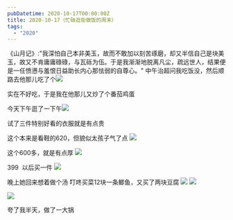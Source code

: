 ```yaml
---
pubDatetime: 2020-10-17T00:00:00Z
title: 2020-10-17（忙碌逛街做饭的周末）
tags:
  - "2020"
---
```


《山月记》:"我深怕自己本非美玉，故而不敢加以刻苦琢磨，却又半信自己是块美玉，故又不肯庸庸碌碌，与瓦砾为伍。于是我渐渐地脱离凡尘，疏远世人，结果便是一任愤懑与羞恨日益助长内心那怯弱的自尊心。"
中午治超问我吃饭没，然后顺路去他那儿吃了个![](../../img/6904315-75fb8dd526460093.jpg)

实在不好吃，于是我在他那儿又炒了个番茄鸡蛋


今天下午逛了一下午![](../../img/6904315-eafe31d93f72145c.jpg)

试了三件特别好看的衣服就是有点贵

这个本来是看鞋的620，但貌似太孩子气了点
![](../../img/6904315-86b9c972f0dbec43.jpg)

这个600多，就是有点厚
![](../../img/6904315-5f4c50c7af57f622.jpg)

399  以后买一件
![](../../img/6904315-a20fb6a79ab7be25.jpg)


晚上她回来想着做个汤
叮咚买菜12块一条鲫鱼，又买了两块豆腐
![](../../img/6904315-cd744714ebb95f6f.jpg)
![](../../img/6904315-02f401c38acd24cd.jpg)

![](../../img/6904315-a6f3bc9ce8c527ba.jpg)

夸了我半天，做了一大锅


